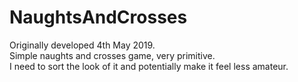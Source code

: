 # NaughtsAndCrosses
 Originally developed 4th May 2019.\
 Simple naughts and crosses game, very primitive.\
 I need to sort the look of it and potentially make it feel less amateur.

